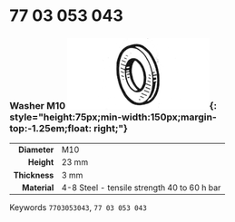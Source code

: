 # 77 03 053 043

### Washer M10 ![](../assets/images/parts/washer.png){: style="height:75px;min-width:150px;margin-top:-1.25em;float: right;"}

|   |   |
|---:|---|
**Diameter** | M10
**Height** |23 mm
**Thickness** |3 mm
**Material** | 4-8 Steel - tensile strength 40 to 60 h bar

Keywords `7703053043`, `77 03 053 043`
